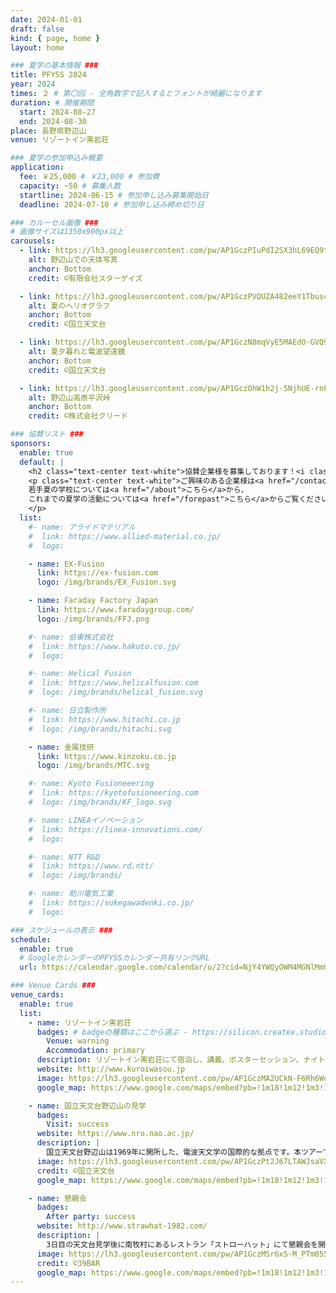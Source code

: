 ```yaml
---
date: 2024-01-01
draft: false
kind: { page, home }
layout: home

### 夏学の基本情報 ###
title: PFYSS 2024
year: 2024
times: ２ # 第〇回 - 全角数字で記入するとフォントが綺麗になります
duration: # 開催期間
  start: 2024-08-27
  end: 2024-08-30
place: 長野県野辺山
venue: リゾートイン黒岩荘

### 夏学の参加申込み概要
application:
  fee: ￥25,000 # ￥23,000 # 参加費
  capacity: ~50 # 募集人数
  startline: 2024-06-15 # 参加申し込み募集開始日
  deadline: 2024-07-10 # 参加申し込み締め切り日

### カルーセル画像 ###
# 画像サイズは1350x900px以上
carousels:
  - link: https://lh3.googleusercontent.com/pw/AP1GczPIuPdI2SX3hL69EQ9tRXCJmK1DfvEGMj0fdFlZICV4vqggNd92eUt1l789gg0GqrBxSEyS5ijAfv_z20SoICgeFHZbH0WnIltFa9yoFig0qnOMTdY=w2400
    alt: 野辺山での天体写真
    anchor: Bottom
    credit: ©有限会社スターゲイズ

  - link: https://lh3.googleusercontent.com/pw/AP1GczPVQUZA482eeY1TbuscO3-aGyqYoF_T8U5fjyCE5_bwwSVAvTG5ON2EzdwCGN_xjmuW2cPjNk5S3lGuEyHiMYe_bL7C5lNM-9m4rjiqIkPiu5SS2mU=w2400
    alt: 夏のヘリオグラフ
    anchor: Bottom
    credit: ©国立天文台

  - link: https://lh3.googleusercontent.com/pw/AP1GczN8mqVyE5MAEdO-GVQ9SUZ_TPsAZRcuqyIohR1HN2E0-gQj4bLf3x1MRMsBcXGJ2wanhs432wNBq7Joc_BJQX8ubYUqdRJj-vkrdzeREW1himR4agY=w2400
    alt: 夏夕暮れと電波望遠鏡
    anchor: Bottom
    credit: ©国立天文台

  - link: https://lh3.googleusercontent.com/pw/AP1GczOhW1h2j-5NjhUE-rnPptkv_zb7JGSbz6y1rMQuDS74TE-WkHp91ajeVZEWanz3qrmEq4L6b4bEPwI8M1cBHKO-6S-OQkEgnet_4YQA6qGLQOECAnE=w2400
    alt: 野辺山高原平沢峠
    anchor: Bottom
    credit: ©株式会社クリード

### 協賛リスト ###
sponsors:
  enable: true
  default: |
    <h2 class="text-center text-white">協賛企業様を募集しております！<i class="bx bxs-megaphone bx-tada"></i></h2>
    <p class="text-center text-white">ご興味のある企業様は<a href="/contact">お問い合わせフォーム</a>からご連絡ください。</br>
    若手夏の学校については<a href="/about">こちら</a>から、
    これまでの夏学の活動については<a href="/forepast">こちら</a>からご覧ください。
    </p>
  list:
    #- name: アライドマテリアル
    #  link: https://www.allied-material.co.jp/
    #  logo:

    - name: EX-Fusion
      link: https://ex-fusion.com
      logo: /img/brands/EX_Fusion.svg

    - name: Faraday Factory Japan
      link: https://www.faradaygroup.com/
      logo: /img/brands/FFJ.png

    #- name: 伯東株式会社
    #  link: https://www.hakuto.co.jp/
    #  logo:

    #- name: Helical Fusion
    #  link: https://www.helicalfusion.com
    #  logo: /img/brands/helical_fusion.svg

    #- name: 日立製作所
    #  link: https://www.hitachi.co.jp
    #  logo: /img/brands/hitachi.svg

    - name: 金属技研
      link: https://www.kinzoku.co.jp
      logo: /img/brands/MTC.svg

    #- name: Kyoto Fusioneeering
    #  link: https://kyotofusioneering.com
    #  logo: /img/brands/KF_logo.svg

    #- name: LINEAイノベーション
    #  link: https://linea-innovations.com/
    #  logo:

    #- name: NTT R&D
    #  link: https://www.rd.ntt/
    #  logo: /img/brands/

    #- name: 助川電気工業
    #  link: https://sukegawadenki.co.jp/
    #  logo:

### スケジュールの表示 ###
schedule:
  enable: true
  # GoogleカレンダーのPFYSSカレンダー共有リンクURL
  url: https://calendar.google.com/calendar/u/2?cid=NjY4YWQyOWM4MGNlMmQ4ZThkZTUzNWZiMjExYmNlNGEwMGQzN2E1MzEzMDU5MzUwM2E3MDE0NWFhY2U1ZDQwN0Bncm91cC5jYWxlbmRhci5nb29nbGUuY29t

### Venue Cards ###
venue_cards:
  enable: true
  list:
    - name: リゾートイン黒岩荘
      badges: # badgeの種類はここから選ぶ - https://silicon.createx.studio/components/badges.html
        Venue: warning
        Accommodation: primary
      description: リゾートイン黒岩荘にて宿泊し、講義、ポスターセッション、ナイトセッションを行います。 国立天文台野辺山の特別講義もここで聴講します。
      website: http://www.kuroiwasou.jp
      image: https://lh3.googleusercontent.com/pw/AP1GczMA2UCkN-F6Rh6WuOWAta-GsvXreCijNL48ps9AXIix97gBOKPl5lWlMGGn0ugWBVzBI0-HOd1_fTYC9FUHjnFk2gtF9fOz9l1llR0mDvQvWaBhOsw=w2400
      google_map: https://www.google.com/maps/embed?pb=!1m18!1m12!1m3!1d3229.77446112953!2d138.46996647541073!3d35.95248687250094!2m3!1f0!2f0!3f0!3m2!1i1024!2i768!4f13.1!3m3!1m2!1s0x601c15f96c0faa8f%3A0x43adb41f97377cfa!2z44Oq44K-44O844OI44Kk44Oz6buS5bKp6I2Y!5e0!3m2!1sja!2sjp!4v1709104505922!5m2!1sja!2sjp

    - name: 国立天文台野辺山の見学
      badges:
        Visit: success
      website: https://www.nro.nao.ac.jp/
      description: |
        国立天文台野辺山は1969年に開所した、電波天文学の国際的な拠点です。本ツアーでは普段の見学ではわからない詳しいところまで解説していただきます。
      image: https://lh3.googleusercontent.com/pw/AP1GczPt2J67LTAWJsaVXxmhm-KNP1KI0EJevvBOAuAx93AZPo2V-8FZzH96PEuhJGcMm7RhIv1L6Cix8a4oHLMVGC1X-rKDF6wKV-gc_r9q2ul9vGXQy0U=w2400
      credit: ©国立天文台
      google_map: https://www.google.com/maps/embed?pb=!1m18!1m12!1m3!1d8372.823780950277!2d138.47445170651952!3d35.94623279772583!2m3!1f0!2f0!3f0!3m2!1i1024!2i768!4f13.1!3m3!1m2!1s0x601c15e6ed59368d%3A0xe5a3821a5f6a3c4b!2z5Zu956uL5aSp5paH5Y-wIOmHjui-uuWxseWuh-Wumembu-azouims-a4rOaJgA!5e0!3m2!1sja!2sjp!4v1712821038271!5m2!1sja!2sjp

    - name: 懇親会
      badges:
        After party: success
      website: http://www.strawhat-1982.com/
      description: |
        3日目の天文台見学後に南牧村にあるレストラン「ストローハット」にて懇親会を開催します。
      image: https://lh3.googleusercontent.com/pw/AP1GczMSr6xS-M_PTm055kGsDTawywU3pllF6Rnggq3taXdiHQCYKjssptJ5Xmyt3hPLaztokC_4ZDGIJbXAhdnNqvqPPX18mpcCj7EfsQ5J801UiviIbGA=w2400
      credit: ©39BAR
      google_map: https://www.google.com/maps/embed?pb=!1m18!1m12!1m3!1d6639.427979650402!2d138.48494115699773!3d36.01854275899984!2m3!1f0!2f0!3f0!3m2!1i1024!2i768!4f13.1!3m3!1m2!1s0x601c3c1718a1e3fd%3A0xe37a810557f0fa24!2z44Os44K544OI44Op44Oz44O744K544OI44Ot44O844OP44OD44OI!5e0!3m2!1sja!2sjp!4v1716366922956!5m2!1sja!2sjp
---
```


<!-- 中止連絡などのアラートを表示したい場合は以下をアンコメント -->
<!-- {{< alert type="block" class="mt-3 mb-0" >}}
中止連絡
{{< /alert >}} -->
